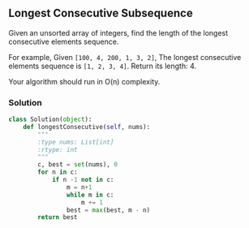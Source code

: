 ## Longest Consecutive Subsequence

Given an unsorted array of integers, find the length of the longest consecutive elements sequence.

For example,
Given `[100, 4, 200, 1, 3, 2]`,
The longest consecutive elements sequence is `[1, 2, 3, 4]`. Return its length: 4.

Your algorithm should run in O(n) complexity.


### Solution

```python
class Solution(object):
    def longestConsecutive(self, nums):
        """
        :type nums: List[int]
        :rtype: int
        """
        c, best = set(nums), 0
        for n in c:
            if n -1 not in c:
                m = n+1
                while m in c:
                    m += 1
                best = max(best, m - n)
        return best
```

